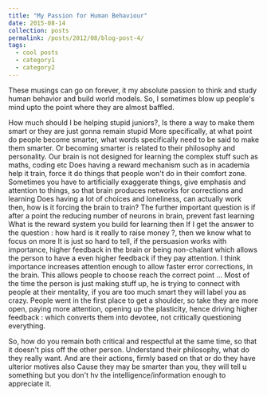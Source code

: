```yaml
---
title: "My Passion for Human Behaviour"
date: 2015-08-14
collection: posts
permalink: /posts/2012/08/blog-post-4/
tags:
  - cool posts
  - category1
  - category2
---
```


These musings can go on forever, it my absolute passion to think and study human behavior and build world models. So, I sometimes blow up people's mind upto the point where they are almost baffled.

How much should I be helping stupid juniors?, Is there a way to make them smart or they are just gonna remain stupid
More specifically, at what point do people become smarter, what words specifically need to be said to make them smarter. Or becoming smarter is related to their philosophy and personality.
Our brain is not designed for learning the complex stuff such as maths, coding etc
Does having a reward mechanism such as in academia help it train, force it do things that people won't do in their comfort zone.
Sometimes you have to artificially exaggerate things, give emphasis and attention to things, so that brain produces networks for corrections and learning
Does having a lot of choices and loneliness, can actually work then, how is it forcing the brain to train?
The further important question is if after a point the reducing number of neurons in brain, prevent fast learning
What is the reward system you build for learning then
If I get the answer to the question : how hard is it really to raise money ?, then we know what to focus on more
It is just so hard to tell, if the persuasion works with importance, higher feedback in the brain or being non-chalant which allows the person to have a even higher feedback if they pay attention.
I think importance increases attention enough to allow faster error corrections, in the brain. This allows people to choose reach the correct point ...
Most of the time the person is just making stuff up, he is trying to connect with people at their mentality, if you are too much smart they will label you as crazy. People went in the first place to get a shoulder, so take they are more open, paying more attention, opening up the plasticity, hence driving higher feedback : which converts them into devotee, not critically questioning everything.

So, how do you remain both critical and respectful at the same time, so that it doesn't piss off the other person.
Understand their philosophy, what do they really want. And are their actions, firmly based on that or do they have ulterior motives also
Cause they may be smarter than you, they will tell u something but you don't hv the intelligence/information enough to appreciate it.
